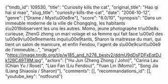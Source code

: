 {"tmdb_id": 109530, "title": "Curiosity kills the cat", "original_title": "Hao qi hai si mao", "slug_title": "curiosity-kills-the-cat", "date": "2006-10-12", "genre": ["Drame / Myst\u00e8re"], "score": "6.0/10", "synopsis": "Dans un immeuble moderne de la ville de Chongqing, les habitants s\u2019observent les uns les autres. Momo, jeune photographe tr\u00e8s curieuse, ZhenG zhong un mari volage et sa femme qui fait face \u00e0 des \u00e9v\u00e9nements inqui\u00e9tants, Sharon la maitresse du mari, qui tient un salon de manicure, et enfin Fendou, l'agent de s\u00e9curit\u00e9 de l'immeuble...", "image": "https://image.tmdb.org/t/p/w185_and_h278_bestv2/ddmU9dDsFDFxEqtDJk12BC49T9M.jpg", "actors": ["Hu Jun (Zheng Zhong / John)", "Carina Lau (Chian Yu / Rose)", "Liao Fan (Liu Fendou)", "Yuan Lin (Momo)", "Song Jia (Liang Shiaosia / Sharon)"], "comments": [], "recommandations_id": [], "youtube_key": "notfound"}